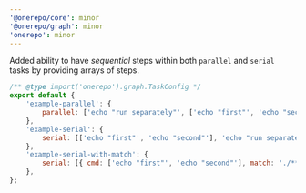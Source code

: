 ```yaml
---
'@onerepo/core': minor
'@onerepo/graph': minor
'onerepo': minor
---
```


Added ability to have _sequential_ steps within both `parallel` and `serial` tasks by providing arrays of steps.

```js
/** @type import('onerepo').graph.TaskConfig */
export default {
	'example-parallel': {
		parallel: ['echo "run separately"', ['echo "first"', 'echo "second"']],
	},
	'example-serial': {
		serial: [['echo "first"', 'echo "second"'], 'echo "run separately"'],
	},
	'example-serial-with-match': {
		serial: [{ cmd: ['echo "first"', 'echo "second"'], match: './**/*' }, 'echo "run separately"'],
	},
};
```
